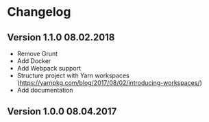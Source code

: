 # Changelog

## Version 1.1.0 08.02.2018

- Remove Grunt
- Add Docker
- Add Webpack support
- Structure project with Yarn workspaces (https://yarnpkg.com/blog/2017/08/02/introducing-workspaces/)
- Add documentation

## Version 1.0.0 08.04.2017
